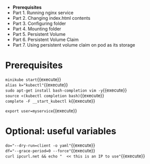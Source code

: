 * **Prerequisites**
* Part 1. Running nginx service
* Part 2. Changing index.html contents
* Part 3. Configuring folder
* Part 4. Mounting folder
* Part 5. Persistent Volume
* Part 6. Persistent Volume Claim
* Part 7. Using persistent volume claim on pod as its storage

# Prerequisites

`minikube start`{{execute}}  
`alias k="kubectl"`{{execute}}  
`sudo apt-get install bash-completion vim -y`{{execute}}  
`source <(kubectl completion bash)`{{execute}}  
`complete -F __start_kubectl k`{{execute}}  
  
`export user=myservice`{{execute}}  

# Optional: useful variables
`do="--dry-run=client -o yaml"`{{execute}}  
`df="--grace-period=0 --force"`{{execute}}  
`curl ipcurl.net && echo "  << this is an IP to use"`{{execute}}  